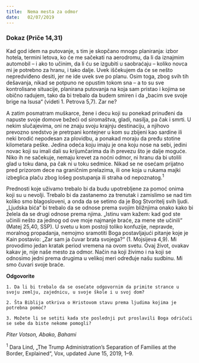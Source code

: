 ```yaml
---
title:  Nema mesta za odmor
date:   02/07/2019
---
```


### Dokaz (Priče 14,31)

Kad god idem na putovanje, s tim je skopčano mnogo planiranja: izbor hotela, termini letova, ko će me sačekati na aerodromu, da li da iznajmim automobil – i ako to učinim, da li ću se izgubiti u saobraćaju – koliko novca mi je potrebno za hranu, i tako dalje. Uvek iščekujem da će se nešto nepredviđeno desiti, jer ne ide uvek sve po planu. Osim toga, zbog svih tih dešavanja, nikad se potpuno ne opustim tokom sna – a to su sve kontrolisane situacije, planirana putovanja na koja sam pristao i kojima se obično radujem, tako da bi trebalo da budem smiren i da „bacim sve svoje brige na Isusa“ (videti 1. Petrova 5,7). Zar ne?

A zatim posmatram muškarce, žene i decu koji su ponekad prinuđeni da napuste svoje domove bežeći od siromaštva, gladi, nasilja, pa čak i smrti. U nekim slučajevima, oni ne znaju svoju krajnju destinaciju, a njihovo prevozno sredstvo je pretrpani kontejner u kom su zbijeni kao sardine ili neki brodić nepodesan za plovidbu, a ponakad moraju da pređu stotine kilometara peške. Jedina odeća koju imaju je ona koju nose na sebi, jedini novac koji su imali dali su krijumčarima da ih prevezu što je dalje moguće. Niko ih ne sačekuje, nemaju krevet za noćni odmor, ni hranu da bi utolili glad u toku dana, pa čak ni u toku sedmice. Nikad se ne osećam prijatno pred prizorom dece na graničnim prelazima, ili one koja u rukama majki izbeglica plaču zbog lošeg postupanja ili straha od nepoznatog.<sup>1</sup>

Prednosti koje uživamo trebalo bi da budu upotrebljene za pomoć onima koji su u nevolji. Trebalo bi da zastanemo za trenutak i zamislimo se nad tim koliko smo blagosloveni, a onda da se setimo da je Bog Stvoritelj svih ljudi. „Ljudska bića“ bi trebalo da se odnose prema svojim bližnjima onako kako bi želela da se drugi odnose prema njima. „Istinu vam kažem: kad god ste učinili nešto za jednog od ove moje najmanje braće, za mene ste učinili“ (Matej 25,40, SSP). U svetu u kom postoji toliko konfuzije, nepravde, moralnog propadanja, nemojmo sramotiti Boga postavljajući pitanje koje je Kain postavio:  „Zar sam ja čuvar brata svojega?“ (1. Mojsijeva 4,9). Mi provodimo jedan kratak period vremena na ovom svetu. Ovaj život, ovakav kakav je, nije naše mesto za odmor. Način na koji živimo i na koji se odnosimo jedni prema drugima u velikoj meri određuje našu sudbinu. Mi smo čuvari svoje braće.

**Odgovorite**

`1.	Da li bi trebalo da se osećate odgovornim da primite strance u svoju zemlju, zajednicu, u svoje škole i u svoj dom?`

`2.	Šta Biblija otkriva o Hristovom stavu prema ljudima kojima je potrebna pomoć?`

`3.	Možete li se setiti kada ste poslednji put proslavili Boga odričući se sebe da biste nekome pomogli?`

*Piter Votson, Abako, Bahami*

<sup>1</sup>	Dara Lind, „The Trump Administration’s Separation of Families at the Border, Explained“, Vox, updated June 15, 2019, 1–9.

